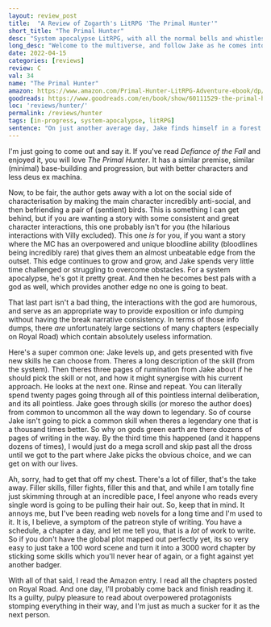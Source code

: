 ```yaml
---
layout: review_post
title:  "A Review of Zogarth's LitRPG 'The Primal Hunter'"
short_title: "The Primal Hunter"
desc: "System apocalypse LitRPG, with all the normal bells and whistles."
long_desc: "Welcome to the multiverse, and follow Jake as he comes into his unique bloodline and becomes a powerhouse. Plenty of chapters on Royal Road, though the story quickly becomes the MC being super OP and stomping literally everything."
date: 2022-04-15
categories: [reviews]
review: C
val: 34
name: "The Primal Hunter"
amazon: https://www.amazon.com/Primal-Hunter-LitRPG-Adventure-ebook/dp/B09MV3G8PG
goodreads: https://www.goodreads.com/en/book/show/60111529-the-primal-hunter
loc: 'reviews/hunter/'
permalink: /reviews/hunter
tags: [in-progress, system-apocalypse, litRPG]
sentence: "On just another average day, Jake finds himself in a forest filled with monsters, dangers, and opportunity..."
---
```


I'm just going to come out and say it. If you've read *Defiance of the Fall* and enjoyed it, you will love *The Primal Hunter*. It has a similar premise, similar (minimal) base-building and progression, but with better characters and less deus ex machina.

Now, to be fair, the author gets away with a lot on the social side of characterisation by making the main character incredibly anti-social, and then befriending a pair of (sentient) birds. This is something I can get behind, but if you are wanting a story with some consistent and great character interactions, this one probably isn't for you (the hilarious interactions with Villy excluded). This one *is* for you, if you want a story where the MC has an overpowered and unique bloodline ability (bloodlines being incredibly rare) that gives them an almost unbeatable edge from the outset. This edge continues to grow and grow, and Jake spends very little time challenged or struggling to overcome obstacles. For a system apocalypse, he's got it pretty great. And then he becomes best pals with a god as well, which provides another edge no one is going to beat.

That last part isn't a bad thing, the interactions with the god are humorous, and serve as an appropriate way to provide exposition or info dumping without having the break narrative consistency. In terms of those info dumps, there *are* unfortunately large sections of many chapters (especially on Royal Road) which contain absolutely useless information.

Here's a super common one: Jake levels up, and gets presented with five new skills he can choose from. Theres a long description of the skill (from the system). Then theres three pages of rumination from Jake about if he should pick the skill or not, and how it might synergise with his current approach. He looks at the next one. Rinse and repeat. You can literally spend twenty pages going through all of this pointless internal deliberation, and its all pointless. Jake goes through skills (or moreso the author does) from common to uncommon all the way down to legendary. So of course Jake isn't going to pick a common skill when theres a legendary one that is a thousand times better. So why on gods green earth are there dozens of pages of writing in the way. By the third time this happened (and it happens dozens of times), I would just do a mega scroll and skip past all the dross until we got to the part where Jake picks the obvious choice, and we can get on with our lives.

Ah, sorry, had to get that off my chest. There's a lot of filler, that's the take away. Filler skills, filler fights, filler this and that, and while I am totally fine just skimming through at an incredible pace, I feel anyone who reads every single word is going to be pulling their hair out. So, keep that in mind. It annoys me, but I've been reading web novels for a long time and I'm used to it. It is, I believe, a symptom of the patreon style of writing. You have a schedule, a chapter a day, and let me tell you, that is a *lot* of work to write. So if you don't have the global plot mapped out perfectly yet, its so very easy to just take a 100 word scene and turn it into a 3000 word chapter by sticking some skills which you'll never hear of again, or a fight against yet another badger.

With all of that said, I read the Amazon entry. I read all the chapters posted on Royal Road. And one day, I'll probably come back and finish reading it. Its a guilty, pulpy pleasure to read about overpowered protagonists stomping everything in their way, and I'm just as much a sucker for it as the next person.
